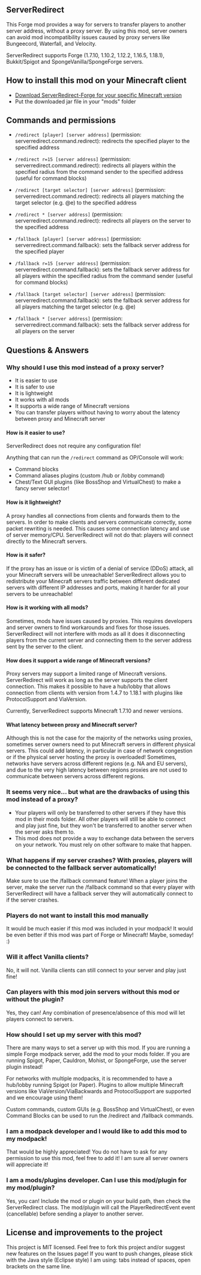 ## ServerRedirect
This Forge mod provides a way for servers to transfer players to another server address, without a proxy server.
By using this mod, server owners can avoid mod incompatibility issues caused by proxy servers like Bungeecord, Waterfall, and Velocity.

ServerRedirect supports Forge (1.7.10, 1.10.2, 1.12.2, 1.16.5, 1.18.1), Bukkit/Spigot and SpongeVanilla/SpongeForge servers.

## How to install this mod on your Minecraft client
- [Download ServerRedirect-Forge for your specific Minecraft version](https://github.com/KaiKikuchi/ServerRedirect/releases)
- Put the downloaded jar file in your "mods" folder

## Commands and permissions
- `/redirect [player] [server address]` (permission: serverredirect.command.redirect): redirects the specified player to the specified address
- `/redirect r=15 [server address]` (permission: serverredirect.command.redirect): redirects all players within the specified radius from the command sender to the specified address (useful for command blocks)
- `/redirect [target selector] [server address]` (permission: serverredirect.command.redirect): redirects all players matching the target selector (e.g. @e) to the specified address
- `/redirect * [server address]` (permission: serverredirect.command.redirect): redirects all players on the server to the specified address

- `/fallback [player] [server address]` (permission: serverredirect.command.fallback): sets the fallback server address for the specified player
- `/fallback r=15 [server address]` (permission: serverredirect.command.fallback): sets the fallback server address for all players within the specified radius from the command sender (useful for command blocks)
- `/fallback [target selector] [server address]` (permission: serverredirect.command.fallback): sets the fallback server address for all players matching the target selector (e.g. @e)
- `/fallback * [server address]` (permission: serverredirect.command.fallback): sets the fallback server address for all players on the server

## Questions & Answers
### Why should I use this mod instead of a proxy server?
- It is easier to use
- It is safer to use
- It is lightweight
- It works with all mods
- It supports a wide range of Minecraft versions
- You can transfer players without having to worry about the latency between proxy and Minecraft server

#### How is it easier to use?
ServerRedirect does not require any configuration file!

Anything that can run the `/redirect` command as OP/Console will work:
- Command blocks
- Command aliases plugins (custom /hub or /lobby command)
- Chest/Text GUI plugins (like BossShop and VirtualChest) to make a fancy server selector!

#### How is it lightweight?
A proxy handles all connections from clients and forwards them to the servers. In order to make clients and servers communicate correctly, some packet rewriting is needed. This causes some connection latency and use of server memory/CPU. ServerRedirect will not do that: players will connect directly to the Minecraft servers.

#### How is it safer?
If the proxy has an issue or is victim of a denial of service (DDoS) attack, all your Minecraft servers will be unreachable! ServerRedirect allows you to redistribute your Minecraft servers traffic between different dedicated servers with different IP addresses and ports, making it harder for all your servers to be unreachable!

#### How is it working with all mods?
Sometimes, mods have issues caused by proxies. This requires developers and server owners to find workarounds and fixes for those issues. ServerRedirect will not interfere with mods as all it does it disconnecting players from the current server and connecting them to the server address sent by the server to the client.

#### How does it support a wide range of Minecraft versions?
Proxy servers may support a limited range of Minecraft versions. ServerRedirect will work as long as the server supports the client connection. This makes it possible to have a hub/lobby that allows connection from clients with version from 1.4.7 to 1.18.1 with plugins like ProtocolSupport and ViaVersion.

Currently, ServerRedirect supports Minecraft 1.7.10 and newer versions.

#### What latency between proxy and Minecraft server?
Although this is not the case for the majority of the networks using proxies, sometimes server owners need to put Minecraft servers in different physical servers. This could add latency, in particular in case of network congestion or if the physical server hosting the proxy is overloaded! Sometimes, networks have servers across different regions (e.g. NA and EU servers), and due to the very high latency between regions proxies are not used to communicate between servers across different regions.

### It seems very nice... but what are the drawbacks of using this mod instead of a proxy?
- Your players will only be transferred to other servers if they have this mod in their mods folder. All other players will still be able to connect and play just fine, but they won't be transferred to another server when the server asks them to.
- This mod does not provide a way to exchange data between the servers on your network. You must rely on other software to make that happen.

### What happens if my server crashes? With proxies, players will be connected to the fallback server automatically!
Make sure to use the /fallback command feature! When a player joins the server, make the server run the /fallback command so that every player with ServerRedirect will have a fallback server they will automatically connect to if the server crashes.

### Players do not want to install this mod manually
It would be much easier if this mod was included in your modpack! It would be even better if this mod was part of Forge or Minecraft! Maybe, someday! :)

### Will it affect Vanilla clients?
No, it will not. Vanilla clients can still connect to your server and play just fine!

### Can players with this mod join servers without this mod or without the plugin?
Yes, they can! Any combination of presence/absence of this mod will let players connect to servers.

### How should I set up my server with this mod?
There are many ways to set a server up with this mod. If you are running a simple Forge modpack server, add the mod to your mods folder. If you are running Spigot, Paper, Cauldron, Mohist, or SpongeForge, use the server plugin instead!

For networks with multiple modpacks, it is recommended to have a hub/lobby running Spigot (or Paper). Plugins to allow multiple Minecraft versions like ViaVersion/ViaBackwards and ProtocolSupport are supported and we encourage using them!

Custom commands, custom GUIs (e.g. BossShop and VirtualChest), or even Command Blocks can be used to run the /redirect and /fallback commands.

### I am a modpack developer and I would like to add this mod to my modpack!
That would be highly appreciated! You do not have to ask for any permission to use this mod, feel free to add it! I am sure all server owners will appreciate it!

### I am a mods/plugins developer. Can I use this mod/plugin for my mod/plugin?
Yes, you can! Include the mod or plugin on your build path, then check the ServerRedirect class. The mod/plugin will call the PlayerRedirectEvent event (cancellable) before sending a player to another server.

## License and improvements to the project
This project is MIT licensed. Feel free to fork this project and/or suggest new features on the Issues page! If you want to push changes, please stick with the Java style (Eclipse style) I am using: tabs instead of spaces, open brackets on the same line.
